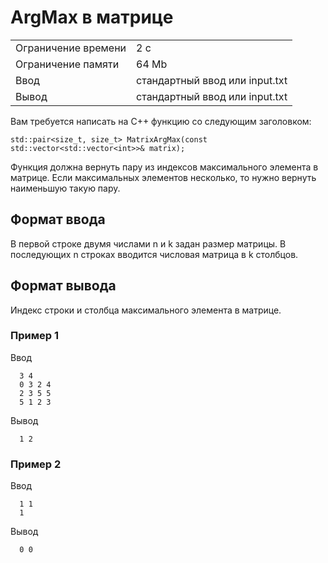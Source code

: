 # ArgMax в матрице

<table>
 <tr>
    <td>Ограничение времени</td>
    <td>2 c</td>
 </tr>
 <tr>
    <td>Ограничение памяти</td>
    <td>64 Mb</td>
 </tr>
  <tr>
    <td>Ввод</td>
    <td>стандартный ввод или input.txt</td>
 </tr>
  <tr>
    <td>Вывод</td>
    <td>стандартный ввод или input.txt</td>
 </tr>
</table>


Вам требуется написать на C++ функцию со следующим заголовком:
```
std::pair<size_t, size_t> MatrixArgMax(const std::vector<std::vector<int>>& matrix);
```

Функция должна вернуть пару из индексов максимального элемента в матрице. Если максимальных элементов несколько, то нужно вернуть наименьшую такую пару.

## Формат ввода

В первой строке двумя числами n и k задан размер матрицы. В последующих n строках вводится числовая матрица в k столбцов.

## Формат вывода

Индекс строки и столбца максимального элемента в матрице.

### Пример 1

Ввод

      3 4
      0 3 2 4
      2 3 5 5
      5 1 2 3
    

Вывод


      1 2

### Пример 2

Ввод

      1 1
      1
    

Вывод


      0 0
